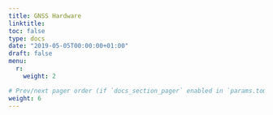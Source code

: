 ```yaml
---
title: GNSS Hardware
linktitle:
toc: false
type: docs
date: "2019-05-05T00:00:00+01:00"
draft: false
menu:
  r:
    weight: 2

# Prev/next pager order (if `docs_section_pager` enabled in `params.toml`)
weight: 6
---
```



##